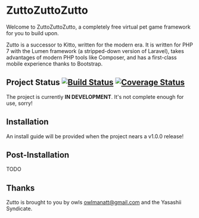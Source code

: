 # ZuttoZuttoZutto
Welcome to ZuttoZuttoZutto, a completely free virtual pet game framework for you to build upon.

Zutto is a successor to Kitto, written for the modern era. It is written for PHP 7 with the Lumen framework (a stripped-down version of Laravel), takes advantages of modern PHP tools like Composer, and has a first-class mobile experience thanks to Bootstrap.

## Project Status [![Build Status](https://travis-ci.org/OwlManAtt/zuttozuttozutto.svg?branch=master)](https://travis-ci.org/OwlManAtt/zuttozuttozutto) [![Coverage Status](https://coveralls.io/repos/github/OwlManAtt/zuttozuttozutto/badge.svg?branch=master)](https://coveralls.io/github/OwlManAtt/zuttozuttozutto?branch=master)
The project is currently **IN DEVELOPMENT**. It's not complete enough for use, sorry!

## Installation
An install guide will be provided when the project nears a v1.0.0 release!

## Post-Installation
TODO

## Thanks
Zutto is brought to you by owls <owlmanatt@gmail.com> and the Yasashii Syndicate.

